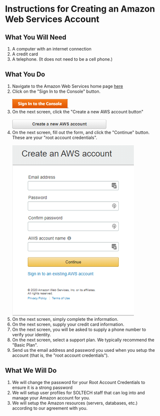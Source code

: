 # Instructions for Creating an Amazon Web Services Account

<base target="_blank"/>

## What You Will Need

1. A computer with an internet connection
1. A credit card
1. A telephone. (It does not need to be a cell phone.)

## What You Do

1. Navigate to the Amazon Web Services home page [here](https://aws.amazon.com)
1. Click on the "Sign In to the Console" button.<br/><br/>![Sign in to the Console button](Sign-In-To-The-Console-Button.png).
1. On the next screen, click the "Create a new AWS account button"<br/><br/>![Create a new AWS Account button](Create-A-New-AWS-Account-Button.png)
1. On the next screen, fill out the form, and click the "Continue" button.  These are your "root account credentials".
<br/><br/>![Create an AWS Account form](Create-An-AWS-Account-Form.png)
1. On the next screen, simply complete the information.
1. On the next screen, supply your credit card information.
1. On the next screen, you will be asked to supply a phone number to verify your identity.
1. On the next screen, select a support plan.  We typically recommend the "Basic Plan".
1. Send us the email address and password you used when you setup the account (that is, the "root account credentials").

## What We Will Do

1. We will change the password for your Root Account Credentials to ensure it is
a strong password
1. We will setup user profiles for SOLTECH staff that can log into and manage
your Amazon account for you.
1. We will setup the Amazon resources (servers, databases, etc.) according to our
agreement with you.




